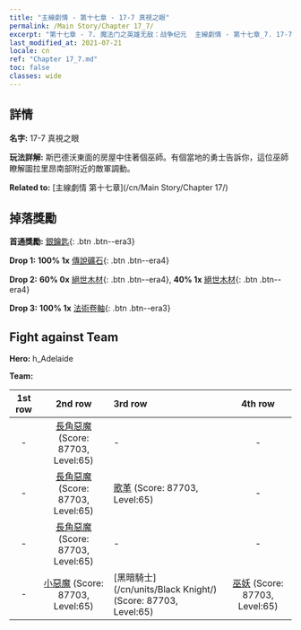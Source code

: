 ```yaml
---
title: "主線劇情 - 第十七章 - 17-7 真視之眼"
permalink: /Main Story/Chapter 17_7/
excerpt: "第十七章 - 7. 魔法门之英雄无敌：战争纪元  主線劇情 - 第十七章_7. 17-7 真視之眼"
last_modified_at: 2021-07-21
locale: cn
ref: "Chapter 17_7.md"
toc: false
classes: wide
---
```


## 詳情

 **名字:** 17-7 真視之眼

 **玩法詳解:** 斯巴德沃東面的房屋中住著個巫師。有個當地的勇士告訴你，這位巫師瞭解圖拉里昂南部附近的敵軍調動。

 **Related to:** [主線劇情 第十七章](/cn/Main Story/Chapter 17/)

## 掉落獎勵

 **首通獎勵:** [銀鑰匙](/cn/Items/con_693/){: .btn .btn--era3}

 **Drop 1:** **100% 1x** [傳說礦石](/cn/Items/mat_54/){: .btn .btn--era4}

 **Drop 2:** **60% 0x** [絕世木材](/cn/Items/mat_48/){: .btn .btn--era4}, **40% 1x** [絕世木材](/cn/Items/mat_48/){: .btn .btn--era4}

 **Drop 3:** **100% 1x** [法術卷軸](/cn/Items/con_694/){: .btn .btn--era3}


## Fight against Team
 **Hero:** h_Adelaide

 **Team:**


  | 1st row | 2nd row | 3rd row | 4th row |
  |:----:|:----:|:----|:----:|
  | - | [長角惡魔](/cn/units/Demon/) (Score: 87703, Level:65)  | - | - |
  | - | [長角惡魔](/cn/units/Demon/) (Score: 87703, Level:65)  | [歌革](/cn/units/Gog/) (Score: 87703, Level:65)  | - |
  | - | [長角惡魔](/cn/units/Demon/) (Score: 87703, Level:65)  | - | - |
  | - | [小惡魔](/cn/units/Imp/) (Score: 87703, Level:65)  | [黑暗騎士](/cn/units/Black Knight/) (Score: 87703, Level:65)  | [巫妖](/cn/units/Lich/) (Score: 87703, Level:65)  |


